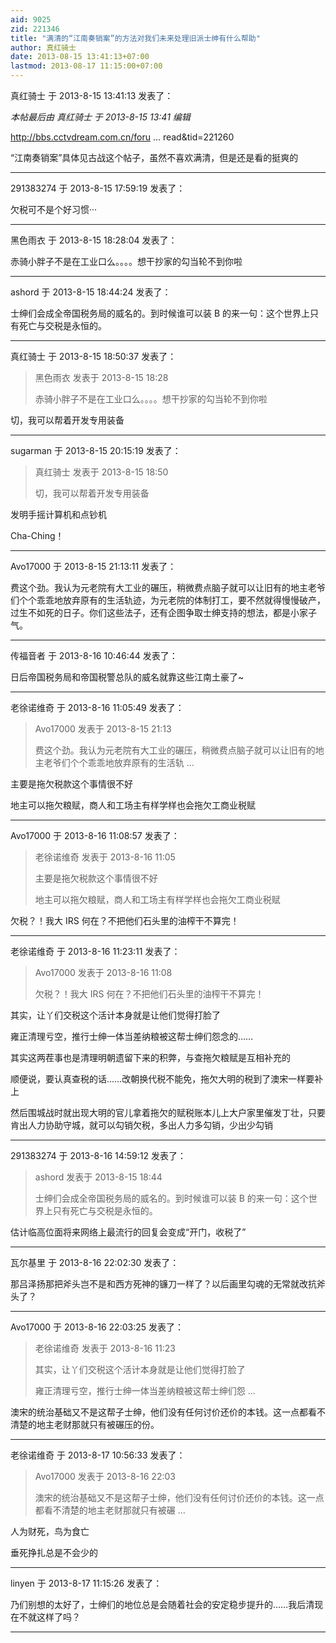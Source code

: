 ```yaml
---
aid: 9025
zid: 221346
title: "满清的“江南奏销案”的方法对我们未来处理旧派士绅有什么帮助"
author: 真红骑士
date: 2013-08-15 13:41:13+07:00
lastmod: 2013-08-17 11:15:00+07:00
---
```


真红骑士 于 2013-8-15 13:41:13 发表了：

_本帖最后由 真红骑士 于 2013-8-15 13:41 编辑_

http://bbs.cctvdream.com.cn/foru ... read&amp;tid=221260

“江南奏销案”具体见古战这个帖子，虽然不喜欢满清，但是还是看的挺爽的

---

291383274 于 2013-8-15 17:59:19 发表了：

欠税可不是个好习惯···

---

黑色雨衣 于 2013-8-15 18:28:04 发表了：

赤骑小胖子不是在工业口么。。。。想干抄家的勾当轮不到你啦

---

ashord 于 2013-8-15 18:44:24 发表了：

士绅们会成全帝国税务局的威名的。到时候谁可以装 B 的来一句：这个世界上只有死亡与交税是永恒的。

---

真红骑士 于 2013-8-15 18:50:37 发表了：

> 黑色雨衣 发表于 2013-8-15 18:28
>
> 赤骑小胖子不是在工业口么。。。。想干抄家的勾当轮不到你啦

切，我可以帮着开发专用装备

---

sugarman 于 2013-8-15 20:15:19 发表了：

> 真红骑士 发表于 2013-8-15 18:50
>
> 切，我可以帮着开发专用装备

发明手摇计算机和点钞机

Cha-Ching！

---

Avo17000 于 2013-8-15 21:13:11 发表了：

费这个劲。我认为元老院有大工业的碾压，稍微费点脑子就可以让旧有的地主老爷们个个乖乖地放弃原有的生活轨迹，为元老院的体制打工，要不然就得慢慢破产，过生不如死的日子。你们这些法子，还有企图争取士绅支持的想法，都是小家子气。

---

传福音者 于 2013-8-16 10:46:44 发表了：

日后帝国税务局和帝国税警总队的威名就靠这些江南土豪了~

---

老徐诺维奇 于 2013-8-16 11:05:49 发表了：

> Avo17000 发表于 2013-8-15 21:13
>
> 费这个劲。我认为元老院有大工业的碾压，稍微费点脑子就可以让旧有的地主老爷们个个乖乖地放弃原有的生活轨 ...

主要是拖欠税款这个事情很不好

地主可以拖欠粮赋，商人和工场主有样学样也会拖欠工商业税赋

---

Avo17000 于 2013-8-16 11:08:57 发表了：

> 老徐诺维奇 发表于 2013-8-16 11:05
>
> 主要是拖欠税款这个事情很不好
>
> 地主可以拖欠粮赋，商人和工场主有样学样也会拖欠工商业税赋

欠税？！我大 IRS 何在？不把他们石头里的油榨干不算完！

---

老徐诺维奇 于 2013-8-16 11:23:11 发表了：

> Avo17000 发表于 2013-8-16 11:08
>
> 欠税？！我大 IRS 何在？不把他们石头里的油榨干不算完！

其实，让丫们交税这个活计本身就是让他们觉得打脸了

雍正清理亏空，推行士绅一体当差纳粮被这帮士绅们怨念的……

其实这两茬事也是清理明朝遗留下来的积弊，与查拖欠粮赋是互相补充的

顺便说，要认真查税的话……改朝换代税不能免，拖欠大明的税到了澳宋一样要补上

然后围城战时就出现大明的官儿拿着拖欠的赋税账本儿上大户家里催发丁壮，只要肯出人力协助守城，就可以勾销欠税，多出人力多勾销，少出少勾销

---

291383274 于 2013-8-16 14:59:12 发表了：

> ashord 发表于 2013-8-15 18:44
>
> 士绅们会成全帝国税务局的威名的。到时候谁可以装 B 的来一句：这个世界上只有死亡与交税是永恒的。

估计临高位面将来网络上最流行的回复会变成“开门，收税了”

---

瓦尔基里 于 2013-8-16 22:02:30 发表了：

那吕泽扬那把斧头岂不是和西方死神的镰刀一样了？以后画里勾魂的无常就改抗斧头了？

---

Avo17000 于 2013-8-16 22:03:25 发表了：

> 老徐诺维奇 发表于 2013-8-16 11:23
>
> 其实，让丫们交税这个活计本身就是让他们觉得打脸了
>
> 雍正清理亏空，推行士绅一体当差纳粮被这帮士绅们怨 ...

澳宋的统治基础又不是这帮子士绅，他们没有任何讨价还价的本钱。这一点都看不清楚的地主老财那就只有被碾压的份。

---

老徐诺维奇 于 2013-8-17 10:56:33 发表了：

> Avo17000 发表于 2013-8-16 22:03
>
> 澳宋的统治基础又不是这帮子士绅，他们没有任何讨价还价的本钱。这一点都看不清楚的地主老财那就只有被碾 ...

人为财死，鸟为食亡

垂死挣扎总是不会少的

---

linyen 于 2013-8-17 11:15:26 发表了：

乃们别想的太好了，士绅们的地位总是会随着社会的安定稳步提升的……我后清现在不就这样了吗？

---
